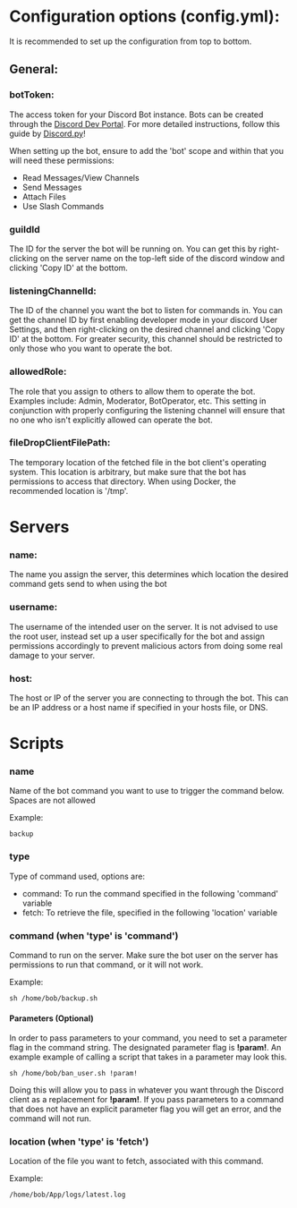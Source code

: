 # Configuration options (config.yml):

It is recommended to set up the configuration from top to bottom.

## General:

### botToken:
The access token for your Discord Bot instance. Bots can be created through the
[Discord Dev Portal](https://discord.com/developers/). For more detailed instructions,
follow this guide by [Discord.py](https://discordpy.readthedocs.io/en/stable/discord.html)!

When setting up the bot, ensure to add the 'bot' scope and within that you will need these permissions:
- Read Messages/View Channels
- Send Messages
- Attach Files
- Use Slash Commands

### guildId
The ID for the server the bot will be running on. You can get this by right-clicking on the server
name on the top-left side of the discord window and clicking 'Copy ID' at the bottom.

### listeningChannelId:
The ID of the channel you want the bot to listen for commands in. You can get the channel ID
by first enabling developer mode in your discord User Settings, and then right-clicking on the
desired channel and clicking 'Copy ID' at the bottom. For greater security, this channel should 
be restricted to only those who you want to operate the bot.

### allowedRole:
The role that you assign to others to allow them to operate the bot. Examples include: Admin,
Moderator, BotOperator, etc. This setting in conjunction with properly configuring the listening
channel will ensure that no one who isn't explicitly allowed can operate the bot.

### fileDropClientFilePath:
The temporary location of the fetched file in the bot client's operating system. This location
is arbitrary, but make sure that the bot has permissions to access that directory. When using Docker,
the recommended location is '/tmp'.

# Servers

### name:
The name you assign the server, this determines which location the desired command gets send to when using the bot

### username:
The username of the intended user on the server. It is not advised to use the root user, instead
set up a user specifically for the bot and assign permissions accordingly to prevent malicious actors
from doing some real damage to your server.

### host:
The host or IP of the server you are connecting to through the bot. This can be an IP address
or a host name if specified in your hosts file, or DNS.



# Scripts

### name
Name of the bot command you want to use to trigger the command below. Spaces are not allowed

Example:

    backup

### type
Type of command used, options are:
- command: To run the command specified in the following 'command' variable
- fetch: To retrieve the file, specified in the following 'location' variable

### command (when 'type' is 'command')
Command to run on the server. Make sure the bot user on the server has
permissions to run that command, or it will not work.

Example:

    sh /home/bob/backup.sh

#### Parameters (Optional)
In order to pass parameters to your command, you need to set a parameter flag
in the command string. The designated parameter flag is **!param!**.
An example example of calling a script that takes in a parameter may look 
this.

    sh /home/bob/ban_user.sh !param!

Doing this will allow you to pass in whatever you want through the Discord
client as a replacement for **!param!**. If you pass parameters to a command that 
does not have an explicit parameter flag you will get an error, and the command
will not run.

### location (when 'type' is 'fetch')
Location of the file you want to fetch, associated with this command.

Example:

    /home/bob/App/logs/latest.log
